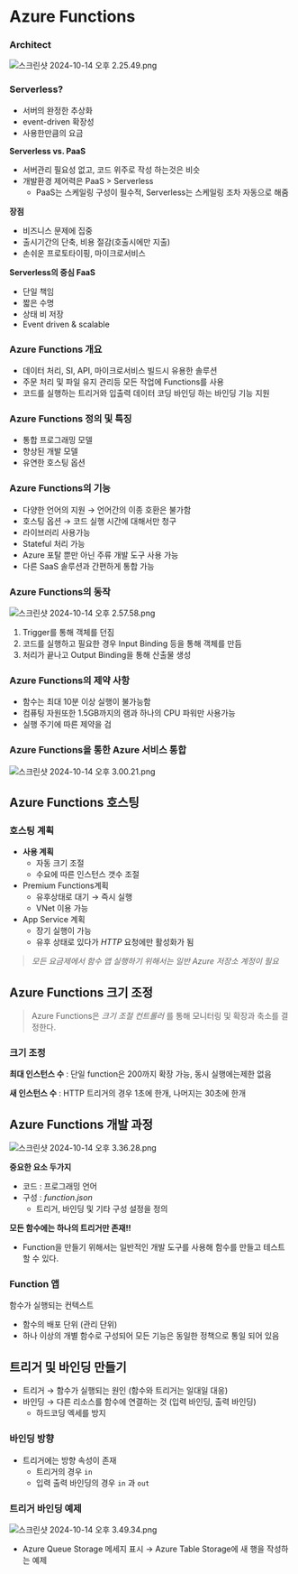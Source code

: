# Azure Functions

### Architect

![스크린샷 2024-10-14 오후 2.25.49.png](az/%25E1%2584%2589%25E1%2585%25B3%25E1%2584%258F%25E1%2585%25B3%25E1%2584%2585%25E1%2585%25B5%25E1%2586%25AB%25E1%2584%2589%25E1%2585%25A3%25E1%2586%25BA_2024-10-14_%25E1%2584%258B%25E1%2585%25A9%25E1%2584%2592%25E1%2585%25AE_2.25.49.png)

### Serverless?

- 서버의 완정한 추상화
- event-driven 확장성
- 사용한만큼의 요금

**Serverless vs.  PaaS**

- 서버관리 필요성 없고, 코드 위주로 작성 하는것은 비슷
- 개발환경 제어력은 PaaS > Serverless
    - PaaS는 스케일링 구성이 필수적, Serverless는 스케일링 조차 자동으로 해줌

**장점**

- 비즈니스 문제에 집중
- 출시기간의 단축, 비용 절감(호출시에만 지출)
- 손쉬운 프로토타이핑, 마이크로서비스

**Serverless의 중심 FaaS**

- 단일 책임
- 짧은 수명
- 상태 비 저장
- Event driven & scalable

### Azure Functions 개요

- 데이터 처리, SI, API, 마이크로서비스 빌드시 유용한 솔루션
- 주문 처리 및 파일 유지 관리등 모든 작업에 Functions를 사용
- 코드를 실행하는 트리거와 입출력 데이터 코딩 바인딩 하는 바인딩 기능 지원

### Azure Functions 정의 및 특징

- 통합 프로그래밍 모델
- 향상된 개발 모델
- 유연한 호스팅 옵션

### Azure Functions의 기능

- 다양한 언어의 지원 → 언어간의 이종 호환은 불가함
- 호스팅 옵션 → 코드 실행 시간에 대해서만 청구
- 라이브러리 사용가능
- Stateful 처리 가능
- Azure 포탈 뿐만 아닌 주류 개발 도구 사용 가능
- 다른 SaaS 솔루션과 간편하게 통합 가능

### Azure Functions의 동작

![스크린샷 2024-10-14 오후 2.57.58.png](Azure%20Functions%2011fb01a7807e801092a1f47a615366ef/%25E1%2584%2589%25E1%2585%25B3%25E1%2584%258F%25E1%2585%25B3%25E1%2584%2585%25E1%2585%25B5%25E1%2586%25AB%25E1%2584%2589%25E1%2585%25A3%25E1%2586%25BA_2024-10-14_%25E1%2584%258B%25E1%2585%25A9%25E1%2584%2592%25E1%2585%25AE_2.57.58.png)

1. Trigger를 통해 객체를 던짐
2. 코드를 실행하고 필요한 경우 Input Binding 등을 통해 객체를 만듬
3. 처리가 끝나고 Output Binding을 통해 산출물 생성

### Azure Functions의 제약 사항

- 함수는 최대 10분 이상 실행이 불가능함
- 컴퓨팅 자원또한 1.5GB까지의 램과 하나의 CPU 파워만 사용가능
- 실행 주기에 따른 제약을 검

### Azure Functions을 통한 Azure 서비스 통합

![스크린샷 2024-10-14 오후 3.00.21.png](Azure%20Functions%2011fb01a7807e801092a1f47a615366ef/%25E1%2584%2589%25E1%2585%25B3%25E1%2584%258F%25E1%2585%25B3%25E1%2584%2585%25E1%2585%25B5%25E1%2586%25AB%25E1%2584%2589%25E1%2585%25A3%25E1%2586%25BA_2024-10-14_%25E1%2584%258B%25E1%2585%25A9%25E1%2584%2592%25E1%2585%25AE_3.00.21.png)

## Azure Functions 호스팅

### 호스팅 계획

- **사용 계획**
    - 자동 크기 조절
    - 수요에 따른 인스턴스 갯수 조절
- Premium Functions계획
    - 유후상태로 대기 → 즉시 실행
    - VNet 이용 가능
- App Service 계획
    - 장기 실행이 가능
    - 유후 상태로 있다가 *HTTP* 요청에만 활성화가 됨

> *모든 요금제에서 함수 앱 실행하기 위해서는 일반 Azure 저장소 계정이 필요*
> 

## Azure Functions 크기 조정

> Azure Functions은 *크기 조절 컨트롤러* 를 통해 모니터링 및 확장과 축소를 결정한다.
> 

### 크기 조정

**최대 인스턴스 수** : 단일 function은 200까지 확장 가능, 동시 실행에는제한 없음

**새 인스턴스 수** : HTTP 트리거의 경우 1초에 한개, 나머지는 30초에 한개 

## Azure Functions 개발 과정

![스크린샷 2024-10-14 오후 3.36.28.png](Azure%20Functions%2011fb01a7807e801092a1f47a615366ef/%25E1%2584%2589%25E1%2585%25B3%25E1%2584%258F%25E1%2585%25B3%25E1%2584%2585%25E1%2585%25B5%25E1%2586%25AB%25E1%2584%2589%25E1%2585%25A3%25E1%2586%25BA_2024-10-14_%25E1%2584%258B%25E1%2585%25A9%25E1%2584%2592%25E1%2585%25AE_3.36.28.png)

**중요한 요소 두가지**

- 코드 : 프로그래밍 언어
- 구성 : *function.json*
    - 트리거, 바인딩 및 기타 구성 설정을 정의

**모든 함수에는 하나의 트리거만 존재!!**

- Function을 만들기 위해서는 일반적인 개발 도구를 사용해 함수를 만들고 테스트 할 수 있다.

### Function 앱

함수가 실행되는 컨텍스트 

- 함수의 배포 단위 (관리 단위)
- 하나 이상의 개별 함수로 구성되어 모든 기능은 동일한 정책으로 통일 되어 있음

 

## 트리거 및 바인딩 만들기

- 트리거 → 함수가 실행되는 원인 (함수와 트리거는 일대일 대응)
- 바인딩 → 다른 리소스를 함수에 연결하는 것 (입력 바인딩, 출력 바인딩)
    - 하드코딩 엑세를 방지

### 바인딩 방향

- 트리거에는 방향 속성이 존재
    - 트리거의 경우 `in`
    - 입력 출력 바인딩의 경우 `in` 과 `out`

### 트리거 바인딩 예제

![스크린샷 2024-10-14 오후 3.49.34.png](Azure%20Functions%2011fb01a7807e801092a1f47a615366ef/%25E1%2584%2589%25E1%2585%25B3%25E1%2584%258F%25E1%2585%25B3%25E1%2584%2585%25E1%2585%25B5%25E1%2586%25AB%25E1%2584%2589%25E1%2585%25A3%25E1%2586%25BA_2024-10-14_%25E1%2584%258B%25E1%2585%25A9%25E1%2584%2592%25E1%2585%25AE_3.49.34.png)

- Azure Queue Storage 메세지 표시 → Azure Table Storage에 새 행을 작성하는 예제